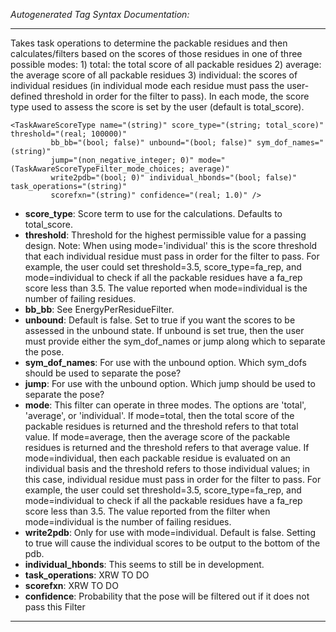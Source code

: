 _Autogenerated Tag Syntax Documentation:_

---
Takes task operations to determine the packable residues and then calculates/filters based on the scores of those residues in one of three possible modes: 1) total: the total score of all packable residues 2) average: the average score of all packable residues 3) individual: the scores of individual residues (in individual mode each residue must pass the user-defined threshold in order for the filter to pass). In each mode, the score type used to assess the score is set by the user (default is total_score).

```
<TaskAwareScoreType name="(string)" score_type="(string; total_score)" threshold="(real; 100000)"
         bb_bb="(bool; false)" unbound="(bool; false)" sym_dof_names="(string)"
         jump="(non_negative_integer; 0)" mode="(TaskAwareScoreTypeFilter_mode_choices; average)"
         write2pdb="(bool; 0)" individual_hbonds="(bool; false)" task_operations="(string)"
         scorefxn="(string)" confidence="(real; 1.0)" />
```

-   **score_type**: Score term to use for the calculations. Defaults to total_score.
-   **threshold**: Threshold for the highest permissible value for a passing design. Note: When using mode='individual' this is the score threshold that each individual residue must pass in order for the filter to pass. For example, the user could set threshold=3.5, score_type=fa_rep, and mode=individual to check if all the packable residues have a fa_rep score less than 3.5. The value reported when mode=individual is the number of failing residues.
-   **bb_bb**: See EnergyPerResidueFilter.
-   **unbound**: Default is false. Set to true if you want the scores to be assessed in the unbound state. If unbound is set true, then the user must provide either the sym_dof_names or jump along which to separate the pose.
-   **sym_dof_names**: For use with the unbound option. Which sym_dofs should be used to separate the pose?
-   **jump**: For use with the unbound option. Which jump should be used to separate the pose?
-   **mode**: This filter can operate in three modes. The options are 'total', 'average', or 'individual'. If mode=total, then the total score of the packable residues is returned and the threshold refers to that total value. If mode=average, then the average score of the packable residues is returned and the threshold refers to that average value. If mode=individual, then each packable residue is evaluated on an individual basis and the threshold refers to those individual values; in this case, individual residue must pass in order for the filter to pass. For example, the user could set threshold=3.5, score_type=fa_rep, and mode=individual to check if all the packable residues have a fa_rep score less than 3.5. The value reported from the filter when mode=individual is the number of failing residues.
-   **write2pdb**: Only for use with mode=individual. Default is false. Setting to true will cause the individual scores to be output to the bottom of the pdb.
-   **individual_hbonds**: This seems to still be in development.
-   **task_operations**: XRW TO DO
-   **scorefxn**: XRW TO DO
-   **confidence**: Probability that the pose will be filtered out if it does not pass this Filter

---
